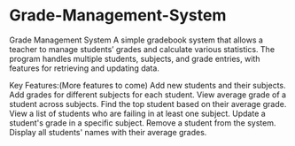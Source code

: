 # Grade-Management-System
Grade Management System
A simple gradebook system that allows a teacher to manage students’ grades and calculate various statistics. The program handles multiple students, subjects, and grade entries, with features for retrieving and updating data.

Key Features:(More features to come)
Add new students and their subjects.
Add grades for different subjects for each student.
View average grade of a student across subjects.
Find the top student based on their average grade.
View a list of students who are failing in at least one subject.
Update a student's grade in a specific subject.
Remove a student from the system.
Display all students' names with their average grades.
